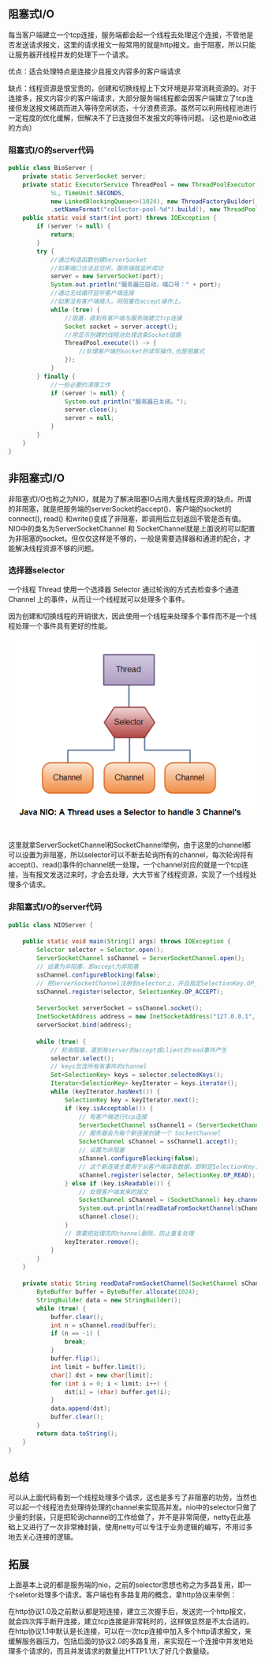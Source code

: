 ## 阻塞式I/O
每当客户端建立一个tcp连接，服务端都会起一个线程去处理这个连接，不管他是否发送请求报文，这里的请求报文一般常用的就是http报文。由于阻塞，所以只能让服务器开线程并发的处理下一个请求。

优点：适合处理特点是连接少且报文内容多的客户端请求

缺点：线程资源是恨宝贵的，创建和切换线程上下文环境是非常消耗资源的。对于连接多，报文内容少的客户端请求，大部分服务端线程都会因客户端建立了tcp连接但发送报文稀疏而进入等待空闲状态，十分浪费资源。虽然可以利用线程池进行一定程度的优化缓解，但解决不了已连接但不发报文的等待问题。（这也是nio改进的方向）
### 阻塞式I/O的server代码
```java
public class BioServer {
    private static ServerSocket server;
    private static ExecutorService ThreadPool = new ThreadPoolExecutor(10, 100,
            5L, TimeUnit.SECONDS,
            new LinkedBlockingQueue<>(1024), new ThreadFactoryBuilder()
            .setNameFormat("collector-pool-%d").build(), new ThreadPoolExecutor.AbortPolicy());
    public static void start(int port) throws IOException {
        if (server != null) {
            return;
        }
        try {
            //通过构造函数创建ServerSocket
            //如果端口合法且空闲，服务端就监听成功
            server = new ServerSocket(port);
            System.out.println("服务器已启动，端口号：" + port);
            //通过无线循环监听客户端连接
            //如果没有客户端接入，将阻塞在accept操作上。
            while (true) {
                //阻塞，直到有客户端与服务端建立tcp连接
                Socket socket = server.accept();
                //用显示创建的线程池处理这条Socket链路
                ThreadPool.execute(() -> {
                    //处理客户端的socket的读写操作,也是阻塞式
                });
            }
        } finally {
            //一些必要的清理工作
            if (server != null) {
                System.out.println("服务器已关闭。");
                server.close();
                server = null;
            }
        }
    }
}
```
## 非阻塞式I/O
非阻塞式I/O也称之为NIO，就是为了解决阻塞IO占用大量线程资源的缺点。所谓的非阻塞，就是把服务端的serverSocket的accept()、客户端的socket的connect(), read() 和write()变成了非阻塞，即调用后立刻返回不管是否有值。NIO中的类名为ServerSocketChannel 和 SocketChannel就是上面说的可以配置为非阻塞的socket。但仅仅这样是不够的，一般是需要选择器和通道的配合，才能解决线程资源不够的问题。
### 选择器selector
一个线程 Thread 使用一个选择器 Selector 通过轮询的方式去检查多个通道 Channel 上的事件，从而让一个线程就可以处理多个事件。

因为创建和切换线程的开销很大，因此使用一个线程来处理多个事件而不是一个线程处理一个事件具有更好的性能。

<div align="center"> <img src="../pics//4d930e22-f493-49ae-8dff-ea21cd6895dc.png"/> </div><br>

这里就拿ServerSocketChannel和SocketChannel举例，由于这里的channel都可以设置为非阻塞，所以selector可以不断去轮询所有的channel，每次轮询将有accept()、read()事件的channel统一处理，一个channel对应的就是一个tcp连接，当有报文发送过来时，才会去处理，大大节省了线程资源，实现了一个线程处理多个请求。
### 非阻塞式I/O的server代码
```java
public class NIOServer {

    public static void main(String[] args) throws IOException {
        Selector selector = Selector.open();
        ServerSocketChannel ssChannel = ServerSocketChannel.open();
        // 设置为非阻塞，即accept为非阻塞
        ssChannel.configureBlocking(false);
        // 把ServerSocketChannel注册到selector上，并且指定SelectionKey.OP_ACCEPT，表示只接受连接,不处理数据。
        ssChannel.register(selector, SelectionKey.OP_ACCEPT);

        ServerSocket serverSocket = ssChannel.socket();
        InetSocketAddress address = new InetSocketAddress("127.0.0.1", 8888);
        serverSocket.bind(address);

        while (true) {
            // 轮询阻塞，直到有server的accept或client的read事件产生
            selector.select();
            // keys包含所有有事件的channel
            Set<SelectionKey> keys = selector.selectedKeys();
            Iterator<SelectionKey> keyIterator = keys.iterator();
            while (keyIterator.hasNext()) {
                SelectionKey key = keyIterator.next();
                if (key.isAcceptable()) {
                    // 有客户端进行tcp连接
                    ServerSocketChannel ssChannel1 = (ServerSocketChannel) key.channel();
                    // 服务器会为每个新连接创建一个 SocketChannel
                    SocketChannel sChannel = ssChannel1.accept();
                    // 设置为非阻塞
                    sChannel.configureBlocking(false);
                    // 这个新连接主要用于从客户端读取数据，即制定SelectionKey.OP_READ
                    sChannel.register(selector, SelectionKey.OP_READ);
                } else if (key.isReadable()) {
                    // 处理客户端发来的报文
                    SocketChannel sChannel = (SocketChannel) key.channel();
                    System.out.println(readDataFromSocketChannel(sChannel));
                    sChannel.close();
                }
                // 需要把处理完的channel删除，防止重复处理
                keyIterator.remove();
            }
        }
    }

    private static String readDataFromSocketChannel(SocketChannel sChannel) throws IOException {
        ByteBuffer buffer = ByteBuffer.allocate(1024);
        StringBuilder data = new StringBuilder();
        while (true) {
            buffer.clear();
            int n = sChannel.read(buffer);
            if (n == -1) {
                break;
            }
            buffer.flip();
            int limit = buffer.limit();
            char[] dst = new char[limit];
            for (int i = 0; i < limit; i++) {
                dst[i] = (char) buffer.get(i);
            }
            data.append(dst);
            buffer.clear();
        }
        return data.toString();
    }
}
```
## 总结
可以从上面代码看到一个线程处理多个请求，这也是多亏了非阻塞的功劳，当然也可以起一个线程池去处理待处理的channel来实现高并发。nio中的selector只做了少量的封装，只是把轮询channel的工作给做了，并不是非常简便，netty在此基础上又进行了一次非常棒封装，使用netty可以专注于业务逻辑的编写，不用过多地去关心连接的逻辑。
## 拓展
上面基本上说的都是服务端的nio，之前的selector思想也称之为多路复用，即一个seletor处理多个请求。客户端也有多路复用的概念，拿http协议来举例：

在http协议1.0及之前默认都是短连接，建立三次握手后，发送完一个http报文，就会四次挥手断开连接，建立tcp连接是非常耗时的，这样做显然是不太合适的。在http协议1.1中默认是长连接，可以在一次tcp连接中加入多个http请求报文，来缓解服务器压力。包括后面的协议2.0的多路复用，来实现在一个连接中并发地处理多个请求的，而且并发请求的数量比HTTP1.1大了好几个数量级。

